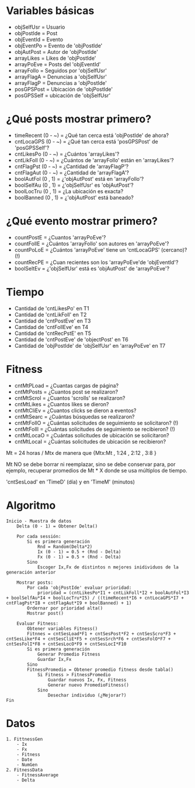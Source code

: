 # Variables básicas
- objSelfUsr = Usuario
- objPostIde = Post
- objEventId = Evento
- objEventPo = Evento de 'objPostIde'
- objAutPost = Autor de 'objPostIde'
- arrayLikes = Likes de 'objPostIde'
- arrayPoEve = Posts del 'objEventId'
- arrayFollo = Seguidos por 'objSelfUsr'
- arrayFlagA = Denuncias a 'objSelfUsr'
- arrayFlagP = Denuncias a 'objPostIde'
- posGPSPost = Ubicación de 'objPostIde'
- posGPSSelf = ubicación de 'objSelfUsr' 

# ¿Qué posts mostrar primero?
- timeRecent (0 - ~) = ¿Qué tan cerca está 'objPostIde' de ahora?
- cntLocaGPS (0 - ~) = ¿Qué tan cerca está 'posGPSPost' de 'posGPSSelf'?
- cntLikesPo (0 - ~) = ¿Cuántos 'arrayLikes'?
- cntLikFoll (0 - ~) = ¿Cuántos de 'arrayFollo' están en 'arrayLikes'?
- cntFlagPst (0 - ~) = ¿Cantidad de 'arrayFlagP'?
- cntFlagAut (0 - ~) = ¿Cantidad de 'arrayFlagA'?
- boolAutFol (0 , 1) = ¿'objAutPost' está en 'arrayFollo'?
- boolSelfAu (0 , 1) = ¿'objSelfUsr' es 'objAutPost'?
- boolLocTru (0 , 1) = ¿La ubicación es exacta?
- boolBanned (0 , 1) = ¿'objAutPost' está baneado?

# ¿Qué evento mostrar primero?
- countPostE = ¿Cuantos 'arrayPoEve'?
- countFollE = ¿Cuántos 'arrayFollo' son autores en 'arrayPoEve'?
- countPoLoE = ¿Cuántos 'arrayPoEve' tiene un 'cntLocaGPS' (cercano)? (!)
- countRecPE = ¿Cuan recientes son los 'arrayPoEve'de 'objEventId'?
- boolSeltEv = ¿'objSelfUsr' está es 'objAutPost' de 'arrayPoEve'?

# Tiempo
- Cantidad de 'cntLikesPo' en T1
- Cantidad de 'cntLikFoll' en T2
- Cantidad de 'cntPostEve' en T3
- Cantidad de 'cntFollEve' en T4
- Cantidad de 'cntRecPstE' en T5
- Cantidad de 'cntPostEve' de 'objectPost' en T6
- Cantidad de 'objPostIde' de 'objSelfUsr' en 'arrayPoEve' en T7

# Fitness
- cntMtPLoad = ¿Cuantas cargas de página?
- cntMtPosts = ¿Cuantos post se realizaron?
- cntMtScrol = ¿Cuantos 'scrolls' se realizaron?
- cntMtLikes = ¿Cuantos likes se dieron?
- cntMtCliEv = ¿Cuantos clicks se dieron a eventos?
- cntMtSearc = ¿Cuántas búsquedas se realizaron?
- cntMtFollO = ¿Cuántas solicitudes de seguimiento se solicitaron? (!)
- cntMtFollI = ¿Cuántas solicitudes de seguimiento se recibieron? (!)
- cntMtLocaO = ¿Cuántas solicitudes de ubicación se solicitaron?
- cntMtLocaI = ¿Cuántas solicitudes de ubicación se recibieron?

Mt = 24 horas / Mtx de manera que {Mtx:Mt , 1:24 , 2:12 , 3:8 }

Mt NO se debe borrar ni reemplazar, sino se debe conservar para, por ejemplo, recuperar promedios de Mt * X donde se usa múltiplos de tiempo.

'cntSesLoad' en 'TimeD' (día) y en 'TimeM' (minutos)

# Algoritmo

```
Inicio - Muestra de datos 
	Delta (0 - 1) = Obtener Delta()

	Por cada sessión:
		Si es primera generación
			Rnd = Random(Delta*2)
			Ix (0 - 1) = 0.5 + (Rnd - Delta)
			Fx (0 - 1) = 0.5 + (Rnd - Delta)
		Sino
			Escoger Ix,Fx de distintos n mejores inidividuos de la generación anterior

	Mostrar posts:
		Por cada 'objPostIde' evaluar prioridad:
			prioridad = (cntLikesPo*I1 + cntLikFoll*I2 + boolAutFol*I3 + boolSelfAu*I4 + boolLocTru*I5) / ((timeRecent*I6 + cntLocaGPS*I7 + cntFlagPst*I8 + cntFlagAut*I9 + boolBanned) + 1)
		Ordernar por prioridad alta()
		Mostrar post()

	Evaluar Fitness:
		Obtener variables Fitness()
		Fitnnes = cntSesLoad*F1 + cntSesPost*F2 + cntSesScro*F3 + cntSesLike*F4 + cntSesCliE*F5 + cntSesSrch*F6 + cntSesFolO*F7 + cntSesFolI*F8 + cntSesLocO*F9 + cntSesLocI*F10
		Si es primera generación
			Generar Promedio Fitness
			Guardar Ix,Fx
		Sino
		FitnessPromedio = Obtener promedio fitness desde tabla()
			Si Fitness > FitnessPromedio
				Guardar nuevos Ix, Fx, Fitness 
				Generar nuevo PromedioFitness()
			Sino
				Desechar individuo (¿Mejorar?)
Fin
```
# Datos
	1. FittnessGen
		- Ix
		- Fx
		- Fitness
		- Date
		- NumGen
	2. FitnessData
		- FitnessAverage
		- Delta

